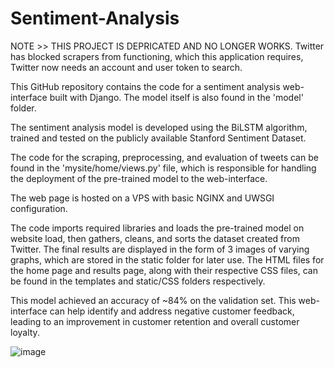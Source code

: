 # Sentiment-Analysis

NOTE >> THIS PROJECT IS DEPRICATED AND NO LONGER WORKS. Twitter has blocked scrapers from functioning, which this application requires, Twitter now needs an account and user token to search. 




This GitHub repository contains the code for a sentiment analysis web-interface built with Django. The model itself is also found in the 'model' folder. 

The sentiment analysis model is developed using the BiLSTM algorithm, trained and tested on the publicly available Stanford Sentiment Dataset.

The code for the scraping, preprocessing, and evaluation of tweets can be found in the 'mysite/home/views.py' file, which is responsible for handling the deployment of the pre-trained model to the web-interface. 

The web page is hosted on a VPS with basic NGINX and UWSGI configuration.

The code imports required libraries and loads the pre-trained model on website load, then gathers, cleans, and sorts the dataset created from Twitter. The final results are displayed in the form of 3 images of varying graphs, which are stored in the static folder for later use. The HTML files for the home page and results page, along with their respective CSS files, can be found in the templates and static/CSS folders respectively. 

This model achieved an accuracy of ~84% on the validation set. This web-interface can help identify and address negative customer feedback, leading to an improvement in customer retention and overall customer loyalty.

![image](https://user-images.githubusercontent.com/65257805/222081438-11e0cc2b-942c-44dd-8c03-f9b46f66faf5.png)
